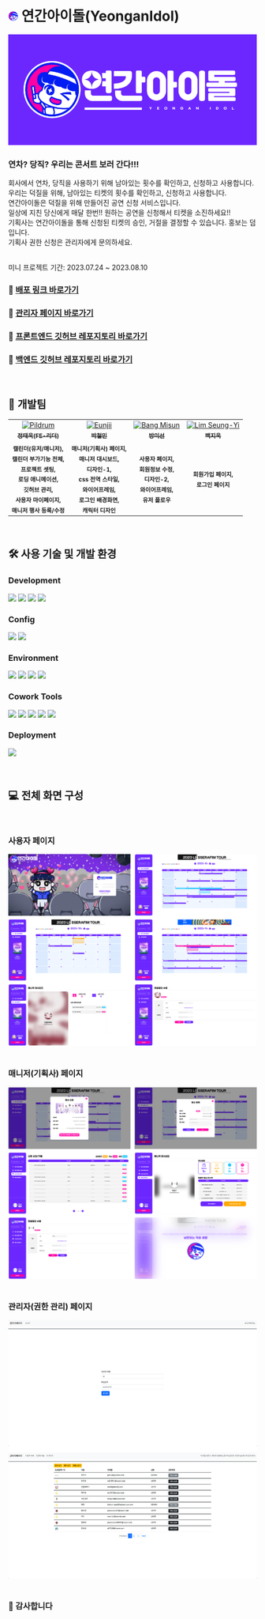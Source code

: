 # <img src="./public/image/LogoSymbol.svg" width="20"/> 연간아이돌(YeonganIdol)

<img src="./public/image/Logo-bg.svg"/>

### 연차? 당직? 우리는 콘서트 보러 간다!!!

회사에서 연차, 당직을 사용하기 위해 남아있는 횟수를 확인하고, 신청하고 사용합니다.
<br> 우리는 덕질을 위해, 남아있는 티켓의 횟수를 확인하고, 신청하고 사용합니다.
<br> 연간아이돌은 덕질을 위해 만들어진 공연 신청 서비스입니다.
<br> 일상에 지친 당신에게 매달 한번!! 원하는 공연을 신청해서 티켓을 소진하세요!!
<br> 기획사는 연간아이돌을 통해 신청된 티켓의 승인, 거절을 결정할 수 있습니다. 홍보는 덤입니다.
<br> 기획사 권한 신청은 관리자에게 문의하세요.

<br>
미니 프로젝트 기간: 2023.07.24 ~ 2023.08.10
<br>
<h3>🔗 <a href="http://ec2-34-228-10-85.compute-1.amazonaws.com:8080/login">배포 링크 바로가기</a></h3>
<h3>🔗 <a href="http://minischeduler-env.eba-m9yfe83y.ap-northeast-2.elasticbeanstalk.com/manager/login">관리자 페이지 바로가기</a></h3>
<h3>🔗 <a href="https://github.com/MINI-FASTCAMPUS5/scheduler-front">프론트엔드 깃허브 레포지토리 바로가기</a></h3>
<h3>🔗 <a href="https://github.com/MINI-FASTCAMPUS5/scheduler-back">백엔드 깃허브 레포지토리 바로가기</a></h3>
<br>

## 🤗 개발팀

<table>
  <tr>
    <td align="center">
      <a href="https://github.com/peacepiece7">
        <img src=https://avatars.githubusercontent.com/u/73880776?v=4" width="100px;" alt="Pildrum"/><br />
        <sub><b>정태욱(FE-리더)</b><br></sub>
      </a>
    </td>
    <td align="center">
      <a href="https://github.com/DICEPT">
        <img src="https://avatars.githubusercontent.com/u/106785596?v=4" width="100px;" alt="Eunjii"/><br />
        <sub><b>박철민</b><br></sub>
      </a>
    </td>
    <td align="center">
      <a href="https://github.com/0299bang">
        <img src="https://avatars.githubusercontent.com/u/128245462?v=4" width="100px;" alt="Bang Misun"/><br />
        <sub><b>방미선</b><br></sub>
      </a>
    </td>
    <td align="center">
      <a href="https://github.com/beakjiuk">
        <img src="https://avatars.githubusercontent.com/u/83908991?v=4" width="100px;" alt="Lim Seung-Yi"/><br />
        <sub><b>백지욱</b><br></sub>
      </a>
    </td>
  </tr>
 <tr>
    <td align="center">
        <sub><b>캘린더(유저/매니저),<br>캘린더 부가기능 전체,<br>프로젝트 셋팅,<br>로딩 애니메이션,<br>깃허브 관리,<br>사용자 마이페이지,<br>매니저 행사 등록/수정</sub>
    </td>
    <td align="center">
        <sub><b>매니저(기획사) 페이지,<br>매니저 대시보드,<br>디자인-1,<br>css 전역 스타일,<br>와이어프레임,<br>로그인 배경화면,<br>캐릭터 디자인</sub>
    </td>
    <td align="center">
        <sub><b>사용자 페이지,<br>회원정보 수정,<br>디자인-2,<br>와이어프레임,<br>유저 플로우</sub>
    </td>
     <td align="center">
        <sub><b>회원가입 페이지,<br>로그인 페이지</sub>
    </td>
  </tr>
</table>
<br>

## 🛠️ 사용 기술 및 개발 환경

### Development

<p>
<img src="https://img.shields.io/badge/React-61DAFB?style=flat&logo=React&logoColor=white" />
<img src="https://img.shields.io/badge/TypeScript-3178C6?style=flat&logo=TypeScript&logoColor=white" />
<img src="https://img.shields.io/badge/Reactquery-FF4154?style=flat&logo=reactquery&logoColor=white">
<img src="https://img.shields.io/badge/Tailwind css-06B6D4?style=flat&logo=tailwindcss&logoColor=white">

</p>

### Config

<p>
<img src="https://img.shields.io/badge/npm-CB3837?style=flat&logo=Npm&logoColor=white"/>
<img src="https://img.shields.io/badge/Vite-646CFF?style=flat&logo=Vite&logoColor=white"/>
</p>

### Environment

<p>
<img src="https://img.shields.io/badge/Visual Studio Code-007ACC?style=flat&logo=Visual Studio Code&logoColor=white"/>
<img src="https://img.shields.io/badge/Husky-181717?style=flat&logo=husky&logoColor=white"/>
<img src="https://img.shields.io/badge/Git-F05032?style=flat&logo=Git&logoColor=white"/>
<img src="https://img.shields.io/badge/GitHub-181717?style=flat&logo=GitHub&logoColor=white"/>
</p>

### Cowork Tools

<p>
<img src="https://img.shields.io/badge/Figma-F24E1E?style=flat&logo=figma&logoColor=white" />
<img src="https://img.shields.io/badge/Slack-4A154B?style=flat&logo=Slack&logoColor=white" />
<img src="https://img.shields.io/badge/Notion-000000?style=flat&logo=Notion&logoColor=white" />
<img src="https://img.shields.io/badge/Zoom-2D8CFF?style=flat&logo=Zoom&logoColor=white" />
<img src="https://img.shields.io/badge/discord-5865F2?style=flat&logo=discord&logoColor=white" />
</p>

### Deployment

<p>
<img src="https://img.shields.io/badge/AWS EC2-FF9900?style=flat&logo=amazonec2&logoColor=white" />
<p>

<br>

## 💻 전체 화면 구성

<br>

### 사용자 페이지 </br>

<img src="./public/image/Group 2.png" />
<br>
<br>

### 매니저(기획사) 페이지 </br>

<img src="./public/image/Group 3.png" />
<br>
<br>

### 관리자(권한 관리) 페이지 </br>

<img src="./public/image/Group 1.png" />
<br>
<br>

### 🙏 감사합니다 </br>
